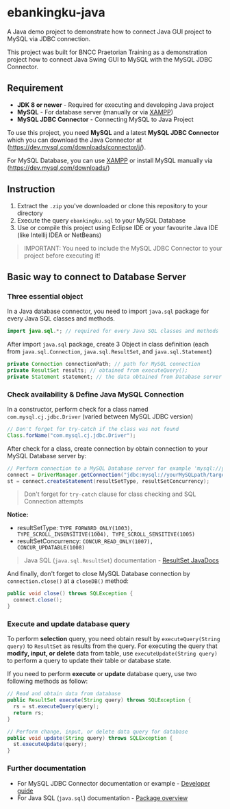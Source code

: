 # ebankingku-java
A Java demo project to demonstrate how to connect Java GUI project to MySQL via JDBC connection.

This project was built for BNCC Praetorian Training as a demonstration project how to connect Java Swing GUI to MySQL with the MySQL JDBC Connector.

## Requirement
- **JDK 8 or newer** - Required for executing and developing Java project 
- **MySQL** - For database server (manually or via [XAMPP](https://xampp.org))
- **MySQL JDBC Connector** - Connecting MySQL to Java Project

To use this project, you need **MySQL** and a latest **MySQL JDBC Connector** which you can download the Java Connector at (https://dev.mysql.com/downloads/connector/j/).

For MySQL Database, you can use [XAMPP](https://xampp.org) or install MySQL manually via (https://dev.mysql.com/downloads/)

## Instruction
1. Extract the `.zip` you've downloaded or clone this repository to your directory
2. Execute the query `ebankingku.sql` to your MySQL Database
3. Use or compile this project using Eclipse IDE or your favourite Java IDE (like Intellij IDEA or NetBeans)
> IMPORTANT: You need to include the MySQL JDBC Connector to your project before executing it!


## Basic way to connect to Database Server

### Three essential object
In a Java database connector, you need to import `java.sql` package for every Java SQL classes and methods.
```java
import java.sql.*; // required for every Java SQL classes and methods
```

After import `java.sql` package, create 3 Object in class definition (each from `java.sql.Connection`, `java.sql.ResultSet`, and `java.sql.Statement`)
```java
private Connection connectionPath; // path for MySQL connection
private ResultSet results; // obtained from executeQuery();
private Statement statement; // the data obtained from Database server
```

### Check availability & Define Java MySQL Connection
In a constructor, perform check for a class named `com.mysql.cj.jdbc.Driver` (varied between MySQL JDBC version)
```java
// Don't forget for try-catch if the class was not found
Class.forName("com.mysql.cj.jdbc.Driver");
```

After check for a class, create connection by obtain connection to your MySQL Database server by:
```java
// Perform connection to a MySQL Database server for example 'mysql://yourMySQLpath/targetDatabase' with user 'root' and no password
connect = DriverManager.getConnection("jdbc:mysql://yourMySQLpath/targetDatabase", "root", "");
st = connect.createStatement(resultSetType, resultSetConcurrency);
```

> Don't forget for `try-catch` clause for class checking and SQL Connection attempts

**Notice:**
- resultSetType: `TYPE_FORWARD_ONLY(1003), TYPE_SCROLL_INSENSITIVE(1004), TYPE_SCROLL_SENSITIVE(1005)`
- resultSetConcurrency: `CONCUR_READ_ONLY(1007), CONCUR_UPDATABLE(1008)`

> Java SQL (`java.sql.ResultSet`) documentation - [ResultSet JavaDocs](https://docs.oracle.com/javase/7/docs/api/java/sql/ResultSet.html)

And finally, don't forget to close MySQL Database connection by `connection.close()` at a `closeDB()` method:
```java
public void close() throws SQLException {
  connect.close();
}
```

### Execute and update database query
To perform **selection** query, you need obtain result by `executeQuery(String query)` to `ResultSet` as results from the query. For executing the query that **modify, input, or delete** data from table, use `executeUpdate(String query)` to perform a query to update their table or database state. 

If you need to perform **execute** or **update** database query, use two following methods as follow:
```java
// Read and obtain data from database
public ResultSet execute(String query) throws SQLException {
  rs = st.executeQuery(query);
  return rs;
}

// Perform change, input, or delete data query for database
public void update(String query) throws SQLException {
  st.executeUpdate(query);
}
```

### Further documentation
- For MySQL JDBC Connector documentation or example - [Developer guide](https://dev.mysql.com/doc/connector-j/5.1/en/)
- For Java SQL (`java.sql`) documentation - [Package overview](https://docs.oracle.com/javase/7/docs/api/java/sql/package-summary.html)
